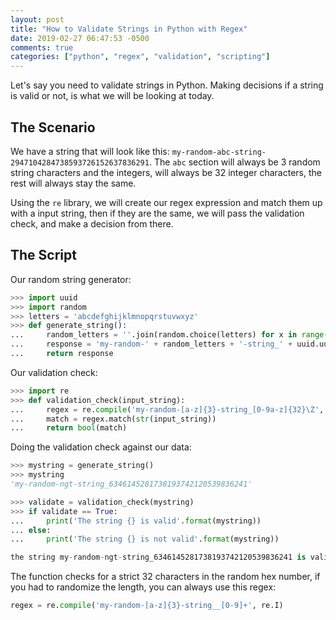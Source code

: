 ```yaml
---
layout: post
title: "How to Validate Strings in Python with Regex"
date: 2019-02-27 06:47:53 -0500
comments: true
categories: ["python", "regex", "validation", "scripting"] 
---
```


Let's say you need to validate strings in Python. Making decisions if a string is valid or not, is what we will be looking at today.

<script src="//ap.lijit.com/www/delivery/fp?z=601358"></script> 

## The Scenario

We have a string that will look like this: `my-random-abc-string-2947104284738593726152637836291`. The `abc` section will always be 3 random string characters and the integers, will always be 32 integer characters, the rest will always stay the same.

Using the `re` library, we will create our regex expression and match them up with a input string, then if they are the same, we will pass the validation check, and make a decision from there.

## The Script

Our random string generator:

```python
>>> import uuid
>>> import random
>>> letters = 'abcdefghijklmnopqrstuvwxyz'
>>> def generate_string():
...     random_letters = ''.join(random.choice(letters) for x in range(3))
...     response = 'my-random-' + random_letters + '-string_' + uuid.uuid4().hex
...     return response
```

Our validation check:

```python
>>> import re
>>> def validation_check(input_string):
...     regex = re.compile('my-random-[a-z]{3}-string_[0-9a-z]{32}\Z', re.I)
...     match = regex.match(str(input_string))
...     return bool(match)
```

Doing the validation check against our data:

```python
>>> mystring = generate_string()
>>> mystring
'my-random-ngt-string_6346145281738193742120539836241'

>>> validate = validation_check(mystring)
>>> if validate == True:
...     print('The string {} is valid'.format(mystring))
... else:
...     print('The string {} is not valid'.format(mystring))

the string my-random-ngt-string_6346145281738193742120539836241 is valid
```

The function checks for a strict 32 characters in the random hex number, if you had to randomize the length, you can always use this regex:

```python
regex = re.compile('my-random-[a-z]{3}-string__[0-9]+', re.I)
```


